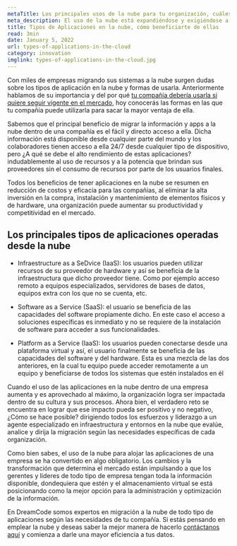 ```yaml
---
metaTitle: Los principales usos de la nube para tu organización, cuáles son y cómo beneficiarte de ellos
meta_description: El uso de la nube está expandiéndose y exigiéndose a lo largo de las compañías del mundo, pero ¿cómo usarla efectivamente?
title: Tipos de Aplicaciones en la nube, cómo beneficiarte de ellas
read: 3min
date: January 5, 2022
url: types-of-applications-in-the-cloud
category: innovation
imglink: types-of-applications-in-the-cloud.jpg
---
```


Con miles de empresas migrando sus sistemas a la nube surgen dudas sobre los tipos de aplicación en la nube y formas de usarla. Anteriormente hablamos de su importancia y del por qué [tu compañía debería usarla si quiere seguir vigente en el mercado](https://www.dreamcodesoft.com/en/blog/the-growing-need-for-cloud-systems), hoy conocerás las formas en las que tu compañía puede utilizarla para sacar la mayor ventaja de ella.

Sabemos que el principal beneficio de migrar la información y apps a la nube dentro de una compañía es el fácil y directo acceso a ella. Dicha información está disponible desde cualquier parte del mundo y los colaboradores tienen acceso a ella 24/7 desde cualquier tipo de dispositivo, pero ¿A qué se debe el alto rendimiento de estas aplicaciones? indudablemente al uso de recursos y a la potencia que brindan sus proveedores sin el consumo de recursos por parte de los usuarios finales.

Todos los beneficios de tener aplicaciones en la nube se resumen en reducción de costos y eficacia para las compañías, al eliminar la alta inversión en la compra, instalación y mantenimiento de elementos físicos y de hardware, una organización puede aumentar su productividad y competitividad en el mercado.

## Los principales tipos de aplicaciones operadas desde la nube

- Infraestructure as a SeDvice (IaaS): los usuarios pueden utilizar recursos de su proveedor de hardware y así se beneficia de la infraestructura que dicho proveedor tiene. Como por ejemplo acceso remoto a equipos especializados, servidores de bases de datos, equipos extra con los que no se cuenta, etc.

- Software as a Service (SaaS): el usuario se beneficia de las capacidades del software propiamente dicho. En este caso el acceso a soluciones específicas es inmediato y no se requiere de la instalación de software para acceder a sus funcionalidades.

- Platform as a Service (IaaS): los usuarios pueden conectarse desde una plataforma virtual y así, el usuario finalmente se beneficia de las capacidades del software y del hardware. Esta es una mezcla de las dos anteriores, en la cual tu equipo puede acceder remotamente a un equipo y beneficiarse de todos los sistemas que estén instalados en él

Cuando el uso de las aplicaciones en la nube dentro de una empresa aumenta y es aprovechado al máximo, la organización logra ser impactada dentro de su cultura y sus procesos. Ahora bien, el verdadero reto se encuentra en lograr que ese impacto pueda ser positivo y no negativo, ¿Cómo se hace posible? dirigiendo todos los esfuerzos y liderazgo a un agente especializado en infraestructura y entornos en la nube que evalúe, analice y dirija la migración según las necesidades específicas de cada organización.

Como bien sabes, el uso de la nube para alojar las aplicaciones de una empresa se ha convertido en algo obligatorio. Los cambios y la transformación que determina el mercado están impulsando a que los gerentes y líderes de todo tipo de empresa tengan toda la información disponible, dondequiera que estén y el almacenamiento virtual se está posicionando como la mejor opción para la administración y optimización de la información.

En DreamCode somos expertos en migración a la nube de todo tipo de aplicaciones según las necesidades de tu compañía. Si estás pensando en emplear la nube y deseas saber la mejor manera de hacerlo [contáctanos aquí](https://www.dreamcodesoft.com/es/contact) y comienza a darle una mayor eficiencia a tus datos.
